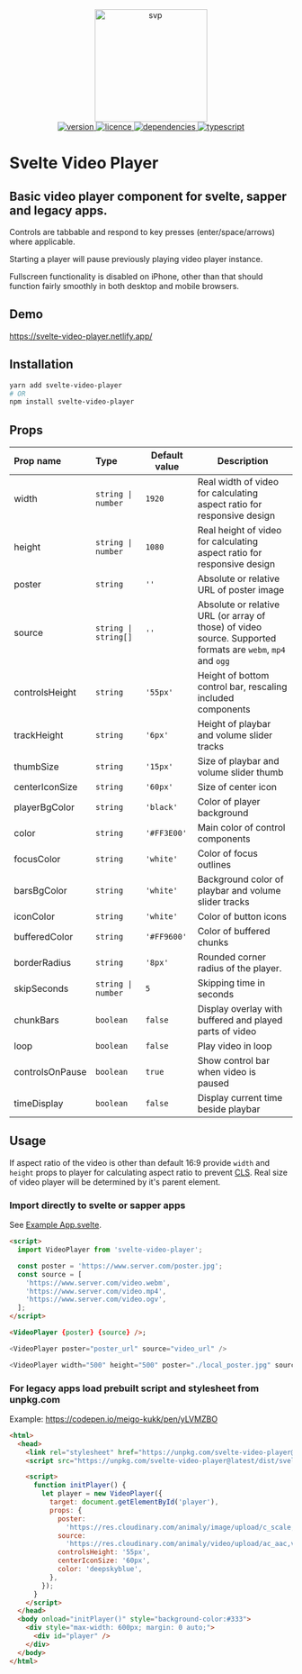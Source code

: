 <div align="center">
  <img src="./svp_animated.svg" alt="svp" width="200" alt="SVP logo" />
</div>

<div align="center">
  <a href="https://npmjs.org/package/svelte-video-player">
    <img src="https://img.shields.io/npm/v/svelte-video-player?style=flat-square" alt="version" />
  </a>
  <a href="https://npmjs.org/package/svelte-video-player">
    <img src="https://img.shields.io/npm/l/svelte-video-player?style=flat-square" alt="licence" />
  </a>
  <a href="https://npmjs.org/package/svelte-video-player">
    <img src="https://img.shields.io/badge/dependencies-0-green?style=flat-square" alt="dependencies" />
  </a>
  <a href="https://npmjs.org/package/svelte-video-player">
    <img src="https://img.shields.io/npm/types/typescript?style=flat-square" alt="typescript" />
  </a>
</div>

# Svelte Video Player

## Basic video player component for svelte, sapper and legacy apps.

Controls are tabbable and respond to key presses (enter/space/arrows) where applicable.

Starting a player will pause previously playing video player instance.

Fullscreen functionality is disabled on iPhone, other than that should function fairly smoothly in both desktop and mobile browsers.

## Demo

https://svelte-video-player.netlify.app/

## Installation

```bash
yarn add svelte-video-player
# OR
npm install svelte-video-player
```

## Props

| Prop name       | Type                                | Default value          | Description                                                                                                 |
| :-------------- | :---------------------------------- | ---------------------- | ----------------------------------------------------------------------------------------------------------- |
| width           | <code>string &#124; number</code>   | <code>1920</code>      | Real width of video for calculating aspect ratio for responsive design                                      |
| height          | <code>string &#124; number</code>   | <code>1080</code>      | Real height of video for calculating aspect ratio for responsive design                                     |
| poster          | <code>string</code>                 | <code>''</code>        | Absolute or relative URL of poster image                                                                    |
| source          | <code>string &#124; string[]</code> | <code>''</code>        | Absolute or relative URL (or array of those) of video source. Supported formats are `webm`, `mp4` and `ogg` |
| controlsHeight  | <code>string</code>                 | <code>'55px'</code>    | Height of bottom control bar, rescaling included components                                                 |
| trackHeight     | <code>string</code>                 | <code>'6px'</code>     | Height of playbar and volume slider tracks                                                                  |
| thumbSize       | <code>string</code>                 | <code>'15px'</code>    | Size of playbar and volume slider thumb                                                                     |
| centerIconSize  | <code>string</code>                 | <code>'60px'</code>    | Size of center icon                                                                                         |
| playerBgColor   | <code>string</code>                 | <code>'black'</code>   | Color of player background                                                                                  |
| color           | <code>string</code>                 | <code>'#FF3E00'</code> | Main color of control components                                                                            |
| focusColor      | <code>string</code>                 | <code>'white'</code>   | Color of focus outlines                                                                                     |
| barsBgColor     | <code>string</code>                 | <code>'white'</code>   | Background color of playbar and volume slider tracks                                                        |
| iconColor       | <code>string</code>                 | <code>'white'</code>   | Color of button icons                                                                                       |
| bufferedColor   | <code>string</code>                 | <code>'#FF9600'</code> | Color of buffered chunks                                                                                    |
| borderRadius    | <code>string</code>                 | <code>'8px'</code>     | Rounded corner radius of the player.                                                                        |
| skipSeconds     | <code>string &#124; number</code>   | <code>5</code>         | Skipping time in seconds                                                                                    |
| chunkBars       | <code>boolean</code>                | <code>false</code>     | Display overlay with buffered and played parts of video                                                     |
| loop            | <code>boolean</code>                | <code>false</code>     | Play video in loop                                                                                          |
| controlsOnPause | <code>boolean</code>                | <code>true</code>      | Show control bar when video is paused                                                                       |
| timeDisplay     | <code>boolean</code>                | <code>false</code>     | Display current time beside playbar                                                                         |

## Usage

If aspect ratio of the video is other than default 16:9 provide `width` and `height` props to player for calculating aspect ratio to prevent [CLS](https://web.dev/cls/).
Real size of video player will be determined by it's parent element.

### Import directly to svelte or sapper apps

See [Example App.svelte](./example/src/App.svelte).

```html
<script>
  import VideoPlayer from 'svelte-video-player';

  const poster = 'https://www.server.com/poster.jpg';
  const source = [
    'https://www.server.com/video.webm',
    'https://www.server.com/video.mp4',
    'https://www.server.com/video.ogv',
  ];
</script>

<VideoPlayer {poster} {source} />;
```

```js
<VideoPlayer poster="poster_url" source="video_url" />
```

```js
<VideoPlayer width="500" height="500" poster="./local_poster.jpg" source="./local_video.mp4" loop />
```

### For legacy apps load prebuilt script and stylesheet from unpkg.com

Example: https://codepen.io/meigo-kukk/pen/yLVMZBO

```html
<html>
  <head>
    <link rel="stylesheet" href="https://unpkg.com/svelte-video-player@latest/dist/svelte-video-player.css" />
    <script src="https://unpkg.com/svelte-video-player@latest/dist/svelte-video-player.js"></script>

    <script>
      function initPlayer() {
        let player = new VideoPlayer({
          target: document.getElementById('player'),
          props: {
            poster:
              'https://res.cloudinary.com/animaly/image/upload/c_scale,w_960/v1608783923/ntiiorkrkxba6kmooa4u.gif',
            source:
              'https://res.cloudinary.com/animaly/video/upload/ac_aac,vc_h264/v1608783907/xixhbu5v9aawqqgiafri.mp4',
            controlsHeight: '55px',
            centerIconSize: '60px',
            color: 'deepskyblue',
          },
        });
      }
    </script>
  </head>
  <body onload="initPlayer()" style="background-color:#333">
    <div style="max-width: 600px; margin: 0 auto;">
      <div id="player" />
    </div>
  </body>
</html>
```
